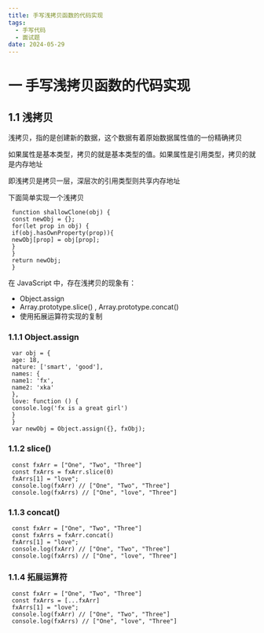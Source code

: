 ```yaml
---
title: 手写浅拷贝函数的代码实现
tags:
  - 手写代码
  - 面试题
date: 2024-05-29
---
```

# 一 手写浅拷贝函数的代码实现

## 1.1 浅拷⻉

浅拷⻉，指的是创建新的数据，这个数据有着原始数据属性值的⼀份精确拷⻉

如果属性是基本类型，拷⻉的就是基本类型的值。如果属性是引⽤类型，拷⻉的就是内存地址

即浅拷⻉是拷⻉⼀层，深层次的引⽤类型则共享内存地址

下⾯简单实现⼀个浅拷⻉

```JS
 function shallowClone(obj) {
 const newObj = {};
 for(let prop in obj) {
 if(obj.hasOwnProperty(prop)){
 newObj[prop] = obj[prop];
 }
 }
 return newObj;
 }
```

在 JavaScript 中，存在浅拷⻉的现象有：
- Object.assign
- Array.prototype.slice() , Array.prototype.concat()
- 使⽤拓展运算符实现的复制

### 1.1.1 Object.assign

```JS
 var obj = {
 age: 18,
 nature: ['smart', 'good'],
 names: {
 name1: 'fx',
 name2: 'xka'
 },
 love: function () {
 console.log('fx is a great girl')
 }
 }
 var newObj = Object.assign({}, fxObj);
```

### 1.1.2 slice()

```JS
 const fxArr = ["One", "Two", "Three"]
 const fxArrs = fxArr.slice(0)
 fxArrs[1] = "love";
 console.log(fxArr) // ["One", "Two", "Three"]
 console.log(fxArrs) // ["One", "love", "Three"]
```

### 1.1.3 concat()

```JS
 const fxArr = ["One", "Two", "Three"]
 const fxArrs = fxArr.concat()
 fxArrs[1] = "love";
 console.log(fxArr) // ["One", "Two", "Three"]
 console.log(fxArrs) // ["One", "love", "Three"]
```

### 1.1.4 拓展运算符

```JS
 const fxArr = ["One", "Two", "Three"]
 const fxArrs = [...fxArr]
 fxArrs[1] = "love";
 console.log(fxArr) // ["One", "Two", "Three"]
 console.log(fxArrs) // ["One", "love", "Three"]
```
